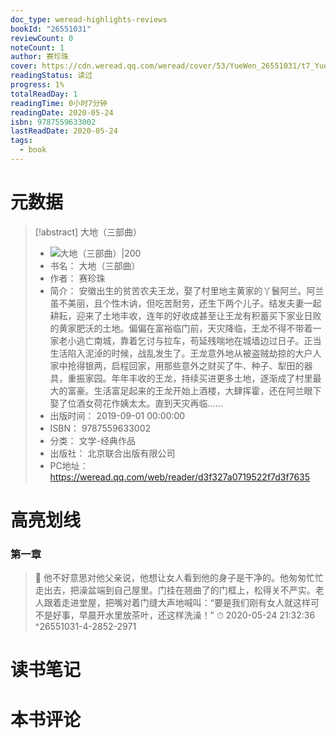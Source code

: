 ```yaml
---
doc_type: weread-highlights-reviews
bookId: "26551031"
reviewCount: 0
noteCount: 1
author: 赛珍珠
cover: https://cdn.weread.qq.com/weread/cover/53/YueWen_26551031/t7_YueWen_26551031.jpg
readingStatus: 读过
progress: 1%
totalReadDay: 1
readingTime: 0小时7分钟
readingDate: 2020-05-24
isbn: 9787559633002
lastReadDate: 2020-05-24
tags:
  - book
---
```

# 元数据
> [!abstract] 大地（三部曲）
> - ![ 大地（三部曲）|200](https://cdn.weread.qq.com/weread/cover/53/YueWen_26551031/t7_YueWen_26551031.jpg)
> - 书名： 大地（三部曲）
> - 作者： 赛珍珠
> - 简介： 安徽出生的贫苦农夫王龙，娶了村里地主黄家的丫鬟阿兰。阿兰虽不美丽，且个性木讷，但吃苦耐劳，还生下两个儿子。结发夫妻一起耕耘，迎来了土地丰收，连年的好收成甚至让王龙有积蓄买下家业日败的黄家肥沃的土地。偏偏在富裕临门前，天灾降临，王龙不得不带着一家老小逃亡南城，靠着乞讨与拉车，苟延残喘地在城墙边过日子。正当生活陷入泥淖的时候，战乱发生了。王龙意外地从被盗贼劫掠的大户人家中抢得银两，启程回家，用那些意外之财买了牛、种子、犁田的器具，重振家园。年年丰收的王龙，持续买进更多土地，逐渐成了村里最大的富豪。生活富足起来的王龙开始上酒楼，大肆挥霍，还在阿兰眼下娶了位酒女荷花作姨太太。直到天灾再临……
> - 出版时间： 2019-09-01 00:00:00
> - ISBN： 9787559633002
> - 分类： 文学-经典作品
> - 出版社： 北京联合出版有限公司
> - PC地址：https://weread.qq.com/web/reader/d3f327a0719522f7d3f7635

# 高亮划线

### 第一章

> 📌 他不好意思对他父亲说，他想让女人看到他的身子是干净的。他匆匆忙忙走出去，把澡盆端到自己屋里。门挂在翘曲了的门框上，松得关不严实。老人跟着走进堂屋，把嘴对着门缝大声地喊叫：“要是我们刚有女人就这样可不是好事，早晨开水里放茶叶，还这样洗澡！” 
> ⏱ 2020-05-24 21:32:36 ^26551031-4-2852-2971

# 读书笔记

# 本书评论

